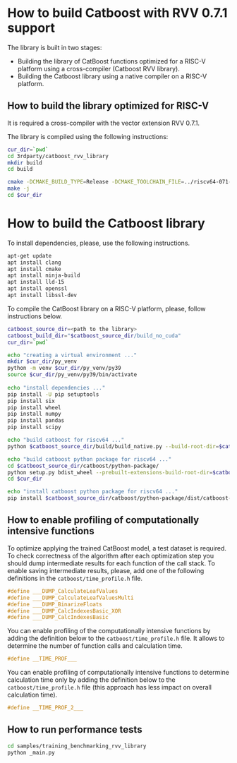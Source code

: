 # How to build Catboost with RVV 0.7.1 support

The library is built in two stages:

* Building the library of CatBoost functions optimized for a RISC-V platform using a cross-compiler (Catboost RVV library).
* Building the Сatboost library using a native compiler on a RISC-V platform.

## How to build the library optimized for RISC-V

It is required a cross-compiler with the vector extension RVV 0.7.1.

The library is compiled using the following instructions:

```bash
cur_dir=`pwd`
cd 3rdparty/catboost_rvv_library
mkdir build 
cd build

cmake -DCMAKE_BUILD_TYPE=Release -DCMAKE_TOOLCHAIN_FILE=../riscv64-071-gcc.toolchain.cmake ../
make -j
cd $cur_dir
```

# How to build the Сatboost library

To install dependencies, please, use the following instructions.

```bash
apt-get update
apt install clang
apt install cmake
apt install ninja-build
apt install lld-15  
apt install openssl
apt install libssl-dev
```

To compile the CatBoost library on a RISC-V platform, please, follow instructions below.

```bash
catboost_source_dir=<path to the library>
catboost_build_dir="$catboost_source_dir/build_no_cuda"
cur_dir=`pwd`

echo "creating a virtual environment ..."
mkdir $cur_dir/py_venv
python -m venv $cur_dir/py_venv/py39
source $cur_dir/py_venv/py39/bin/activate
  
echo "install dependencies ..."
pip install -U pip setuptools
pip install six
pip install wheel
pip install numpy
pip install pandas
pip install scipy

echo "build catboost for riscv64 ..."
python $catboost_source_dir/build/build_native.py --build-root-dir=$catboost_build_dir --targets _catboost --verbose

echo "build catboost python package for riscv64 ..."
cd $catboost_source_dir/catboost/python-package/
python setup.py bdist_wheel --prebuilt-extensions-build-root-dir=$catboost_source_dir/build_no_cuda --no-widget
cd $cur_dir

echo "install catboost python package for riscv64 ..."
pip install $catboost_source_dir/catboost/python-package/dist/catboost-1.2.2-cp39-cp39-linux_riscv64.whl --no-deps
```

## How to enable profiling of computationally intensive functions

To optimize applying the trained CatBoost model, a test dataset is required. To check correctness
of the algorithm after each optimization step you should dump intermediate results
for each function of the call stack. To enable saving intermediate results, please,
add one of the following definitions in the `catboost/time_profile.h` file.

```cpp
#define ___DUMP_CalculateLeafValues
#define ___DUMP_CalculateLeafValuesMulti
#define ___DUMP_BinarizeFloats
#define ___DUMP_CalcIndexesBasic_XOR
#define ___DUMP_CalcIndexesBasic
```

You can enable profiling of the computationally intensive functions by adding the definition
below to the `catboost/time_profile.h` file. It allows to determine the number
of function calls and calculation time.

```cpp
#define __TIME_PROF___
```

You can enable profiling of computationally intensive functions to determine calculation time
only by adding the definition below to the `catboost/time_profile.h` file (this approach has
less impact on overall calculation time).

```cpp
#define __TIME_PROF_2___
```

## How to run performance tests

```bash
cd samples/training_benchmarking_rvv_library
python _main.py
```
